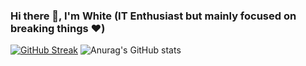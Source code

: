 ### Hi there 👋, I'm White (IT Enthusiast but mainly focused on breaking things ❤️)

[![GitHub Streak](http://github-readme-streak-stats.herokuapp.com?user=whiteov3rflow&theme=dark)](https://git.io/streak-stats)
![Anurag's GitHub stats](https://github-readme-stats.vercel.app/api?username=whiteov3rflow&show_icons=true&theme=radical)
